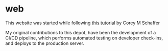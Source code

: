 # web

This website was started while following [this tutorial](https://www.youtube.com/playlist?list=PL-osiE80TeTs4UjLw5MM6OjgkjFeUxCYH) by Corey M Schaffer

My original contributions to this depot, have been the development of a CI/CD pipeline, which performs automated testing on developer check-ins, and deploys to the production server.

